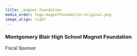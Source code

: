 ```yaml
---
title: _magnet-foundation
media_order: logo-magnetFoundation-original.png
image_align: right
---
```


### Montgomery Blair High School Magnet Foundation
Fiscal Sponsor